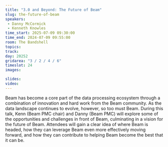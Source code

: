 ```yaml
---
title: "3.0 and Beyond: The Future of Beam"
slug: the-future-of-beam
speakers:
 - Danny McCormick
 - Kenneth Knowles
time_start: 2025-07-09 09:30:00
time_end: 2024-07-09 09:55:00
room: The Bandshell
topics:
track: 
day: 20252
gridarea: "3 / 2 / 4 / 6"
timeslot: 24
images: 

slides:
video: 
---
```


Beam has become a core part of the data processing ecosystem through a combination of innovation and hard work from the Beam community. As the data landscape continues to evolve, however, so too must Beam. During this talk, Kenn (Beam PMC chair) and Danny (Beam PMC) will explore some of the opportunities and challenges in front of Beam, culminating in a vision for the future of Beam. Attendees will gain a clear idea of where Beam is headed, how they can leverage Beam even more effectively moving forward, and how they can contribute to helping Beam become the best that it can be.